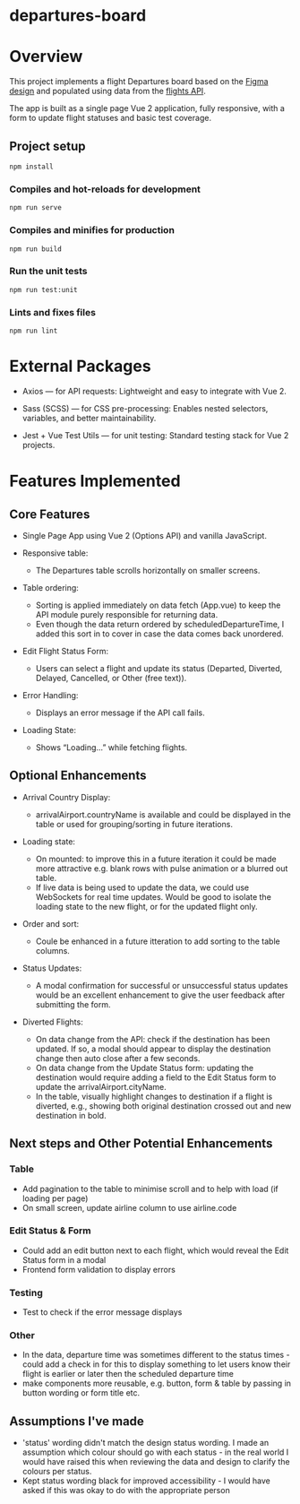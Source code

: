 # departures-board

# Overview

This project implements a flight Departures board based on the [Figma design](https://www.figma.com/file/Kr6pYxQbIdbfD5wG3Mo6QP/Tech-Test-FID?node-id=2%3A2) and populated using data from the [flights API](https://6315ae3e5b85ba9b11e4cb85.mockapi.io/departures/Flightdata).

The app is built as a single page Vue 2 application, fully responsive, with a form to update flight statuses and basic test coverage.

## Project setup

```
npm install
```

### Compiles and hot-reloads for development

```
npm run serve
```

### Compiles and minifies for production

```
npm run build
```

### Run the unit tests

```
npm run test:unit
```

### Lints and fixes files

```
npm run lint
```

# External Packages

- Axios — for API requests: Lightweight and easy to integrate with Vue 2.

- Sass (SCSS) — for CSS pre-processing: Enables nested selectors, variables, and better maintainability.

- Jest + Vue Test Utils — for unit testing: Standard testing stack for Vue 2 projects.

# Features Implemented

## Core Features

- Single Page App using Vue 2 (Options API) and vanilla JavaScript.

- Responsive table:

  - The Departures table scrolls horizontally on smaller screens.

- Table ordering:

  - Sorting is applied immediately on data fetch (App.vue) to keep the API module purely responsible for returning data.
  - Even though the data return ordered by scheduledDepartureTime, I added this sort in to cover in case the data comes back unordered.

- Edit Flight Status Form:

  - Users can select a flight and update its status (Departed, Diverted, Delayed, Cancelled, or Other (free text)).

- Error Handling:

  - Displays an error message if the API call fails.

- Loading State:

  - Shows “Loading…” while fetching flights.

## Optional Enhancements

- Arrival Country Display:

  - arrivalAirport.countryName is available and could be displayed in the table or used for grouping/sorting in future iterations.

- Loading state:

  - On mounted: to improve this in a future iteration it could be made more attractive e.g. blank rows with pulse animation or a blurred out table.
  - If live data is being used to update the data, we could use WebSockets for real time updates. Would be good to isolate the loading state to the new flight, or for the updated flight only.

- Order and sort:

  - Coule be enhanced in a future itteration to add sorting to the table columns.

- Status Updates:

  - A modal confirmation for successful or unsuccessful status updates would be an excellent enhancement to give the user feedback after submitting the form.

- Diverted Flights:

  - On data change from the API: check if the destination has been updated. If so, a modal should appear to display the destination change then auto close after a few seconds.
  - On data change from the Update Status form: updating the destination would require adding a field to the Edit Status form to update the arrivalAirport.cityName.
  - In the table, visually highlight changes to destination if a flight is diverted, e.g., showing both original destination crossed out and new destination in bold.

## Next steps and Other Potential Enhancements

### Table

- Add pagination to the table to minimise scroll and to help with load (if loading per page)
- On small screen, update airline column to use airline.code

### Edit Status & Form

- Could add an edit button next to each flight, which would reveal the Edit Status form in a modal
- Frontend form validation to display errors

### Testing

- Test to check if the error message displays

### Other

- In the data, departure time was sometimes different to the status times - could add a check in for this to display something to let users know their flight is earlier or later then the scheduled departure time
- make components more reusable, e.g. button, form & table by passing in button wording or form title etc.

## Assumptions I've made

- 'status' wording didn't match the design status wording. I made an assumption which colour should go with each status - in the real world I would have raised this when reviewing the data and design to clarify the colours per status.
- Kept status wording black for improved accessibility - I would have asked if this was okay to do with the appropriate person

